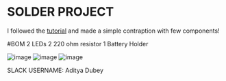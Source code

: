 # SOLDER PROJECT
I followed the [tutorial](https://solder.hackclub.com/tutorial) and made a simple contraption with few components!

#BOM
2 LEDs
2 220 ohm resistor
1 Battery Holder

![image](https://github.com/user-attachments/assets/fe272bb7-a6ef-4c7c-8699-c5b2f85ecfed)
![image](https://github.com/user-attachments/assets/4bedab11-6f04-4c53-b377-a118a440939a)
![image](https://github.com/user-attachments/assets/cc9e32db-183e-492e-9dfa-bf52b983f1f1)


SLACK USERNAME: Aditya Dubey
